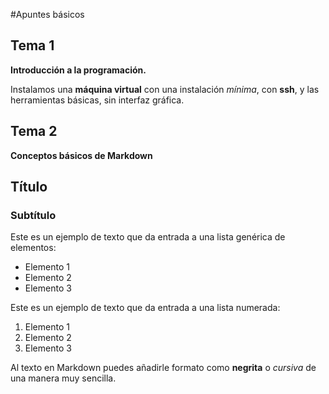 #Apuntes básicos ## Tema 1**Introducción a la programación.**Instalamos una **máquina virtual** con una instalación *mínima*, con **ssh**, y las herramientas básicas, sin interfaz gráfica.## Tema 2**Conceptos básicos de Markdown**## Título### SubtítuloEste es un ejemplo de texto que da entrada a una lista genérica de elementos:- Elemento 1- Elemento 2- Elemento 3Este es un ejemplo de texto que da entrada a una lista numerada:1. Elemento 12. Elemento 23. Elemento 3Al texto en Markdown puedes añadirle formato como **negrita** o *cursiva* de una manera muy sencilla.